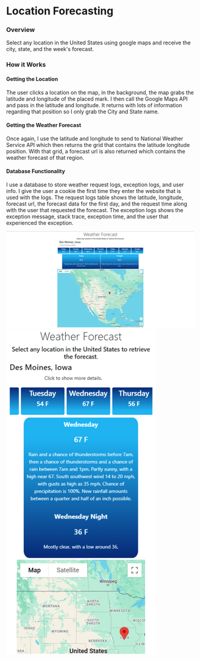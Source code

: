 <h1>Location Forecasting</h1>
<h3>Overview</h3>
<p>
  Select any location in the United States using google maps and receive the city, state, and the week's forecast.
</p>

<div>
  <h3>How it Works</h3>

  <h4>Getting the Location</h4>
  <p>
    The user clicks a location on the map, in the background, the map grabs the latitude and longitude of the placed mark. 
    I then call the Google Maps API and pass in the latitude and longitude. It returns with lots of information regarding that position so I only grab the City and State name.
  </p>

  <h4>Getting the Weather Forecast</h4>
  <p>
    Once again, I use the latitude and longitude to send to National Weather Service API which then returns the grid that contains the latitude longitude position. 
    With that grid, a forecast url is also returned which contains the weather forecast of that region.
  </p>

  <h4>Database Functionality</h4>
  <p>
    I use a database to store weather request logs, exception logs, and user info.
    I give the user a cookie the first time they enter the website that is used with the logs.
    The request logs table shows the latitude, longitude, forecast url, the forecast data for the first day, and the request time along with the user that requested the forecast.
    The exception logs shows the exception message, stack trace, exception time, and the user that experienced the exception.
  </p>
</div>

<div>
  <img src="Images/landscape.png" width=800>
  <img src="Images/portrait.png" width=400>
</div>

